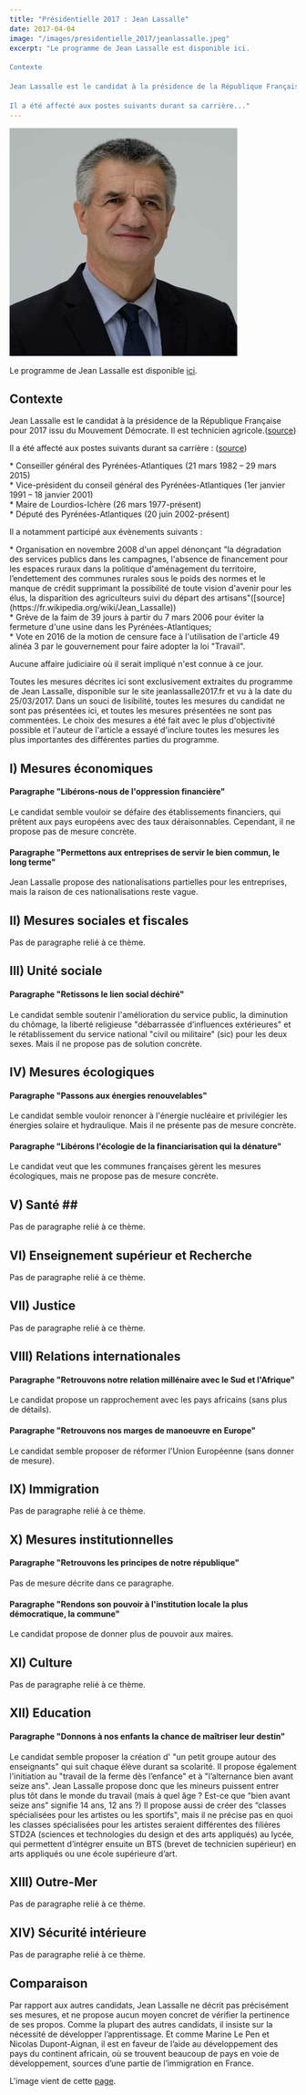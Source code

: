 ```yaml
---
title: "Présidentielle 2017 : Jean Lassalle"
date: 2017-04-04
image: "/images/presidentielle_2017/jeanlassalle.jpeg"
excerpt: "Le programme de Jean Lassalle est disponible ici.

Contexte

Jean Lassalle est le candidat à la présidence de la République Française pour 2017 issu du Mouvement Démocrate. Il est technicien agricole.(source)

Il a été affecté aux postes suivants durant sa carrière..."
---
```


![Jean Lassalle](/images/presidentielle_2017/jeanlassalle.jpeg)

Le programme de Jean Lassalle est disponible [ici](http://jeanlassalle2017.fr/le-projet-de-jean-lassalle/).

## Contexte ##

Jean Lassalle est le candidat à la présidence de la République Française pour 2017 issu du Mouvement Démocrate. Il est technicien agricole.([source](https://fr.wikipedia.org/wiki/Jean_Lassalle))

Il a été affecté aux postes suivants durant sa carrière : ([source](https://fr.wikipedia.org/wiki/Jean_Lassalle))

<p>
* Conseiller général des Pyrénées-Atlantiques (21 mars 1982 – 29 mars 2015)<br>
* Vice-président du conseil général des Pyrénées-Atlantiques (1er janvier 1991 – 18 janvier 2001)<br>
* Maire de Lourdios-Ichère (26 mars 1977-présent)<br>
* Député des Pyrénées-Atlantiques (20 juin 2002-présent)
</p>

Il a notamment participé aux évènements suivants :

<p>
* Organisation en novembre 2008 d'un appel dénonçant "la dégradation des services publics dans les campagnes, l'absence de financement pour les espaces ruraux dans la politique d'aménagement du territoire, l’endettement des communes rurales sous le poids des normes et le manque de crédit supprimant la possibilité de toute vision d'avenir pour les élus, la disparition des agriculteurs suivi du départ des artisans"([source](https://fr.wikipedia.org/wiki/Jean_Lassalle))<br>
* Grève de la faim de 39 jours à partir du 7 mars 2006 pour éviter la fermeture d'une usine dans les Pyrénées-Atlantiques;<br>
* Vote en 2016 de la motion de censure face à l'utilisation de l'article 49 alinéa 3 par le gouvernement pour faire adopter la loi "Travail".
</p>

Aucune affaire judiciaire où il serait impliqué n'est connue à ce jour.

Toutes les mesures décrites ici sont exclusivement extraites du programme de Jean Lassalle, disponible sur le site jeanlassalle2017.fr et vu à la date du 25/03/2017. Dans un souci de lisibilité, toutes les mesures du candidat ne sont pas présentées ici, et toutes les mesures présentées ne sont pas commentées. Le choix des mesures a été fait avec le plus d'objectivité possible et l'auteur de l'article a essayé d'inclure toutes les mesures les plus importantes des différentes parties du programme.

## I) Mesures économiques ##

#### Paragraphe "Libérons-nous de l'oppression financière" ####

Le candidat semble vouloir se défaire des établissements financiers, qui prêtent aux pays européens avec des taux déraisonnables. Cependant, il ne propose pas de mesure concrète.

#### Paragraphe "Permettons aux entreprises de servir le bien commun, le long terme" ####

Jean Lassalle propose des nationalisations partielles pour les entreprises, mais la raison de ces nationalisations reste vague.

## II) Mesures sociales et fiscales ##

Pas de paragraphe relié à ce thème.

## III) Unité sociale ##

#### Paragraphe "Retissons le lien social déchiré" ####

Le candidat semble soutenir l'amélioration du service public, la diminution du chômage, la liberté religieuse "débarrassée d’influences extérieures" et le rétablissement du service national "civil ou militaire" (sic) pour les deux sexes. Mais il ne propose pas de solution concrète.

## IV) Mesures écologiques ##

#### Paragraphe "Passons aux énergies renouvelables" ####

Le candidat semble vouloir renoncer à l'énergie nucléaire et privilégier les énergies solaire et hydraulique. Mais il ne présente pas de mesure concrète.

#### Paragraphe "Libérons l'écologie de la financiarisation qui la dénature" ####

Le candidat veut que les communes françaises gèrent les mesures écologiques, mais ne propose pas de mesure concrète.

## V) Santé ##

Pas de paragraphe relié à ce thème.

## VI) Enseignement supérieur et Recherche ##

Pas de paragraphe relié à ce thème.

## VII) Justice ##

Pas de paragraphe relié à ce thème.

## VIII) Relations internationales ##

#### Paragraphe "Retrouvons notre relation millénaire avec le Sud et l'Afrique" ####

Le candidat propose un rapprochement avec les pays africains (sans plus de détails).

#### Paragraphe "Retrouvons nos marges de manoeuvre en Europe" ####

Le candidat semble proposer de réformer l'Union Européenne (sans donner de mesure).

## IX) Immigration ##

Pas de paragraphe relié à ce thème.

## X) Mesures institutionnelles ##

#### Paragraphe "Retrouvons les principes de notre république" ####

Pas de mesure décrite dans ce paragraphe.

#### Paragraphe "Rendons son pouvoir à l'institution locale la plus démocratique, la commune" ####

Le candidat propose de donner plus de pouvoir aux maires.

## XI) Culture ##

Pas de paragraphe relié à ce thème.

## XII) Education ##

#### Paragraphe "Donnons à nos enfants la chance de maîtriser leur destin" ####

Le candidat semble proposer la création d' "un petit groupe autour des enseignants" qui suit chaque élève durant sa scolarité. Il propose également l'initiation au "travail de la ferme dès l’enfance" et à "l’alternance bien avant seize ans". Jean Lassalle propose donc que les mineurs puissent entrer plus tôt dans le monde du travail (mais à quel âge ? Est-ce que “bien avant seize ans” signifie 14 ans, 12 ans ?) Il propose aussi de créer des “classes spécialisées pour les artistes ou les sportifs", mais il ne précise pas en quoi les classes spécialisées pour les artistes seraient différentes des filières STD2A (sciences et technologies du design et des arts appliqués) au lycée, qui permettent d’intégrer ensuite un BTS (brevet de technicien supérieur) en arts appliqués ou une école supérieure d’art.

## XIII) Outre-Mer ##

Pas de paragraphe relié à ce thème.

## XIV) Sécurité intérieure ##

Pas de paragraphe relié à ce thème.

## Comparaison ##

Par rapport aux autres candidats, Jean Lassalle ne décrit pas précisément ses mesures, et ne propose aucun moyen concret de vérifier la pertinence de ses propos. Comme la plupart des autres candidats, il insiste sur la nécessité de développer l’apprentissage. Et comme Marine Le Pen et Nicolas Dupont-Aignan, il est en faveur de l’aide au développement des pays du continent africain, où se trouvent beaucoup de pays en voie de développement, sources d’une partie de l’immigration en France.

L'image vient de cette [page](http://jeanlassalle2017.fr/).

